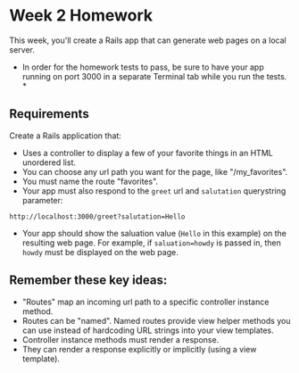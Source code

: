 # Week 2 Homework

This week, you'll create a Rails app that can generate web pages on a local server.

* In order for the homework tests to pass, be sure to have your app running on port 3000 in a separate Terminal tab while you run the tests. *

## Requirements

Create a Rails application that:

* Uses a controller to display a few of your favorite things in an HTML unordered list.
* You can choose any url path you want for the page, like "/my_favorites".
* You must name the route "favorites".
* Your app must also respond to the `greet` url and `salutation` querystring parameter:

`http://localhost:3000/greet?salutation=Hello`

* Your app should show the saluation value (`Hello` in this example) on the resulting web page.  For example, if `saluation=howdy` is passed in, then `howdy` must be displayed on the web page.

## Remember these key ideas:

* "Routes" map an incoming url path to a specific controller instance method.
* Routes can be "named".  Named routes provide view helper methods you can use instead of hardcoding URL strings into your view templates.
* Controller instance methods must render a response.
* They can render a response explicitly or implicitly (using a view template).






